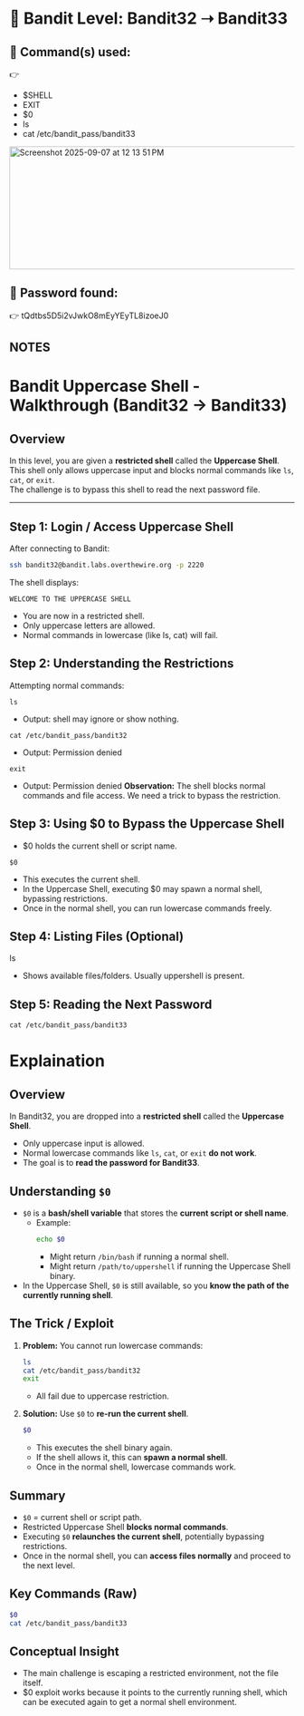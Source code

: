 # 🔐 Bandit Level: Bandit32 ➝ Bandit33

## 📂 Command(s) used:
👉 
- $SHELL
- EXIT
- $0
- ls
- cat /etc/bandit_pass/bandit33          


<img width="587" height="217" alt="Screenshot 2025-09-07 at 12 13 51 PM" src="https://github.com/user-attachments/assets/ba918476-9ffa-48c6-9443-592931960a62" />




## 📄 Password found:
👉 
tQdtbs5D5i2vJwkO8mEyYEyTL8izoeJ0

## NOTES
# Bandit Uppercase Shell - Walkthrough (Bandit32 → Bandit33)

## Overview
In this level, you are given a **restricted shell** called the **Uppercase Shell**.  
This shell only allows uppercase input and blocks normal commands like `ls`, `cat`, or `exit`.  
The challenge is to bypass this shell to read the next password file.

---

## Step 1: Login / Access Uppercase Shell
After connecting to Bandit:

```bash
ssh bandit32@bandit.labs.overthewire.org -p 2220
```
The shell displays:
```
WELCOME TO THE UPPERCASE SHELL
```
- You are now in a restricted shell.
- Only uppercase letters are allowed.
- Normal commands in lowercase (like ls, cat) will fail.
## Step 2: Understanding the Restrictions
Attempting normal commands:
```
ls
```
- Output: shell may ignore or show nothing.
```
cat /etc/bandit_pass/bandit32
```
- Output: Permission denied
```
exit
```
- Output: Permission denied
**Observation:** The shell blocks normal commands and file access.
We need a trick to bypass the restriction.
## Step 3: Using $0 to Bypass the Uppercase Shell
- $0 holds the current shell or script name.
```
$0
```
- This executes the current shell.
- In the Uppercase Shell, executing $0 may spawn a normal shell, bypassing restrictions.
- Once in the normal shell, you can run lowercase commands freely.
## Step 4: Listing Files (Optional)
ls
- Shows available files/folders. Usually uppershell is present.
## Step 5: Reading the Next Password
```
cat /etc/bandit_pass/bandit33
```

# Explaination


## Overview
In Bandit32, you are dropped into a **restricted shell** called the **Uppercase Shell**.  
- Only uppercase input is allowed.  
- Normal lowercase commands like `ls`, `cat`, or `exit` **do not work**.  
- The goal is to **read the password for Bandit33**.



## Understanding `$0`

- `$0` is a **bash/shell variable** that stores the **current script or shell name**.
  - Example:
    ```bash
    echo $0
    ```
    - Might return `/bin/bash` if running a normal shell.
    - Might return `/path/to/uppershell` if running the Uppercase Shell binary.
- In the Uppercase Shell, `$0` is still available, so you **know the path of the currently running shell**.



## The Trick / Exploit

1. **Problem:** You cannot run lowercase commands:
    ```bash
    ls
    cat /etc/bandit_pass/bandit32
    exit
    ```
    - All fail due to uppercase restriction.

2. **Solution:** Use `$0` to **re-run the current shell**.
    ```bash
    $0
    ```
    - This executes the shell binary again.
    - If the shell allows it, this can **spawn a normal shell**.
    - Once in the normal shell, lowercase commands work.


## Summary 

- `$0` = current shell or script path.
- Restricted Uppercase Shell **blocks normal commands**.
- Executing `$0` **relaunches the current shell**, potentially bypassing restrictions.
- Once in the normal shell, you can **access files normally** and proceed to the next level.



## Key Commands (Raw)

```bash
$0
cat /etc/bandit_pass/bandit33
```
## Conceptual Insight
- The main challenge is escaping a restricted environment, not the file itself.
- $0 exploit works because it points to the currently running shell, which can be executed again to get a normal shell environment.
